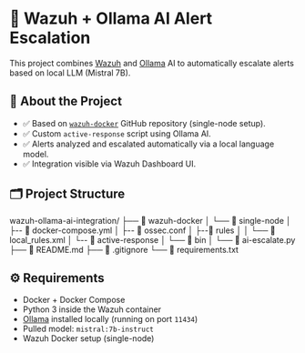 # 🤖 Wazuh + Ollama AI Alert Escalation
This project combines [Wazuh](https://github.com/wazuh/wazuh-docker) and [Ollama](https://ollama.com) AI to automatically escalate alerts based on local LLM (Mistral 7B).


## 📌 About the Project
- ✅ Based on [`wazuh-docker`](https://github.com/wazuh/wazuh-docker) GitHub repository (single-node setup).
- ✅ Custom `active-response` script using Ollama AI.
- ✅ Alerts analyzed and escalated automatically via a local language model.
- ✅ Integration visible via Wazuh Dashboard UI.


## 🗂 Project Structure
wazuh-ollama-ai-integration/
├── 📂 wazuh-docker
│   └── 📂 single-node
│       ├-- 📄 docker-compose.yml
│       ├-- 📄 ossec.conf
│       ├--📂 rules
│       │   └── 📄 local_rules.xml
│       └-- 📂 active-response
│           └── 📂 bin
│               └── 📄 ai-escalate.py
├── 📄 README.md
├── 📄 .gitignore
└── 📄 requirements.txt


## ⚙️ Requirements
- Docker + Docker Compose
- Python 3 inside the Wazuh container
- [Ollama](https://ollama.com) installed locally (running on port `11434`)
- Pulled model: `mistral:7b-instruct`
- Wazuh Docker setup (single-node)
